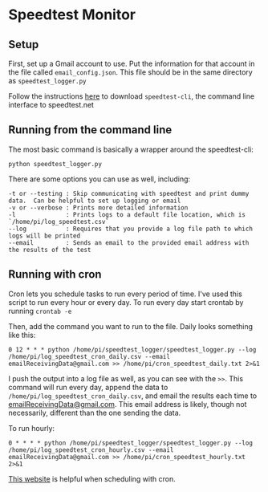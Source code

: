 # Speedtest Monitor

## Setup

First, set up a Gmail account to use.  Put the information for that account in the file called `email_config.json`. This file should be in the same directory as `speedtest_logger.py`

Follow the instructions [here](https://github.com/sivel/speedtest-cli) to download `speedtest-cli`, the command line interface to speedtest.net

## Running from the command line

The most basic command is basically a wrapper around the speedtest-cli:

`python speedtest_logger.py`

There are some options you can use as well, including:

	-t or --testing : Skip communicating with speedtest and print dummy data.  Can be helpful to set up logging or email
	-v or --verbose : Prints more detailed information
	-l              : Prints logs to a default file location, which is `/home/pi/log_speedtest.csv`
	--log           : Requires that you provide a log file path to which logs will be printed
	--email         : Sends an email to the provided email address with the results of the test

## Running with cron

Cron lets you schedule tasks to run every period of time.  I've used this script to run every hour or every day.  To run every day start crontab by running `crontab -e`

Then, add the command you want to run to the file.  Daily looks something like this:

	0 12 * * * python /home/pi/speedtest_logger/speedtest_logger.py --log /home/pi/log_speedtest_cron_daily.csv --email emailReceivingData@gmail.com >> /home/pi/cron_speedtest_daily.txt 2>&1

I push the output into a log file as well, as you can see with the `>>`.  This command will run every day, append the data to `/home/pi/log_speedtest_cron_daily.csv`, and email the results each time to emailReceivingData@gmail.com.  This email address is likely, though not necessarily, different than the one sending the data.

To run hourly:

	0 * * * * python /home/pi/speedtest_logger/speedtest_logger.py --log /home/pi/log_speedtest_cron_hourly.csv --email emailReceivingData@gmail.com >> /home/pi/cron_speedtest_hourly.txt 2>&1

[This website](https://crontab.guru) is helpful when scheduling with cron.


